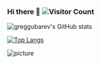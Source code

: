 ### Hi there 👋 ![Visitor Count](https://profile-counter.glitch.me/greggubarev/count.svg)
![greggubarev's GitHub stats](https://github-readme-stats.vercel.app/api?username=greggubarev&show_icons=true&theme=radical)

[![Top Langs](https://github-readme-stats.vercel.app/api/top-langs/?username=greggubarev&layout=compact)](https://github.com/greggubarev/github-readme-stats)

![picture](https://media.giphy.com/media/3o6gaUWK6ekJEOjdcs/giphy.gif)
<!--
**greggubarev/greggubarev** is a ✨ _special_ ✨ repository because its `README.md` (this file) appears on your GitHub profile.

Here are some ideas to get you started:

- 🔭 I’m currently working on ...
- 🌱 I’m currently learning ...
- 👯 I’m looking to collaborate on ...
- 🤔 I’m looking for help with ...
- 💬 Ask me about ...
- 📫 How to reach me: ...
- 😄 Pronouns: ...
- ⚡ Fun fact: ...
-->
